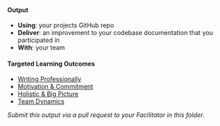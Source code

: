 #### Output
- **Using**: your projects GitHub repo
- **Deliver**: an improvement to your codebase documentation that you participated in
- **With**: your team

#### Targeted Learning Outcomes
- [Writing Professionally](https://github.com/andela/learningmap/tree/master/Phase-C/Entry-level%20Developer/Curriculum/20%20-%20Writing%20Professionally)
- [Motivation & Commitment](https://github.com/andela/learningmap/tree/master/Phase-C/Entry-level%20Developer/Curriculum/12%20-%20Motivation%20%26%20Commitment)
- [Holistic & Big Picture](https://github.com/andela/learningmap/tree/master/Phase-C/Entry-level%20Developer/Curriculum/10%20-%20Holistic%20%26%20Big%20Picture%20Thinking)
- [Team Dynamics](https://github.com/andela/learningmap/tree/master/Phase-C/Entry-level%20Developer/Curriculum/19%20-%20Team%20Dynamics)

*Submit this output via a pull request to your Facilitator in this folder.*